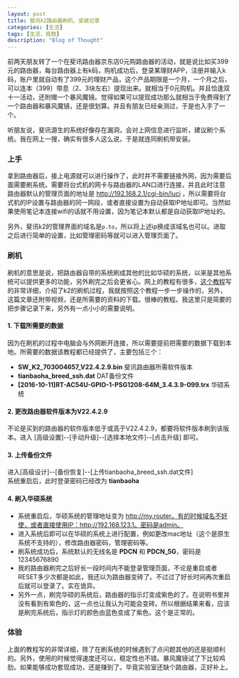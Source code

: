 ```yaml
---
layout: post
title: 斐讯k2路由器刷机、安装记录
categories: [生活]
tags: [生活、捣鼓]
description: "Blog of Thought"
---
```


前两天朋友转了一个在斐讯路由器京东店0元购路由器的活动，就是说比如买399元的路由器，每台路由器上有k码，购机成功后，登录某理财APP，注册并输入k码，账户里就自动有了399元的理财产品，这个产品期限是一个月，一个月之后，可以连本（399）带息（2、3块左右）提现出来。就相当于0元购机。并且恰逢双十一活动，还附赠一个暴风魔镜。觉得如果可以提现成功那么就相当于免费得到了一个路由器和暴风魔镜，还是很划算。并且有朋友已经亲测过，于是也入手了一个。  

听朋友说，斐讯源生的系统好像存在漏洞，会对上网信息进行监听，建议刷个系统。我在网上一搜，确实有很多人这么说，于是就连同刷机带安装。

### 上手
拿到路由器后，接上电源就可以进行操作了，此时并不需要链接外网，因为需要后面需要刷系统。需要将台式机的网卡与路由器的LAN口进行连接，并且此时注意路由器默认的管理页面的地址是 http://192.168.2.1/cgi-bin/luci ，所以需要将台式机的IP设置与路由器的同一网段，或者直接设置为自动获取IP地址即可。当然如果使用笔记本连接wifi的话就不用设置，因为笔记本默认都是自动获取IP地址的。

另外，斐讯k2的管理界面的域名是`p.to`，所以将上述ip换成该域名也可以。进取之后进行简单的设置，比如管理密码等就可以进入管理页面了。

### 刷机
刷机的意思是说，把路由器自带的系统刷成其他的比如华硕的系统，以来是其他系统可以提供更多的功能，另外刷完之后会更省心。网上的教程有很多，[这个教程](https://www.landiannews.com/archives/27219.html)写的非常详细，介绍了k2的刷机过程，我就按照这个教程一步一步操作的，另外，这篇文章还附带视频，还是所需要的资料的下载。很棒的教程。我这里只是简要的把步骤记录下来，另外有一点小小的需要说明。

#### 1. 下载所需要的数据
因为在刷机的过程中电脑会与外网断开连接，所以需要提前把需要的数据下载到本地。所需要的数据该教程都已经提供了，主要包括三个：

* **SW_K2_703004657_V22.4.2.9.bin** 斐讯路由器所需软件版本
* **tianbaoha_breed_ssh.dat** DAT备份文件
* **[2016-10-11]RT-AC54U-GPIO-1-PSG1208-64M_3.4.3.9-099.trx** 华硕系统

#### 2. 更改路由器软件版本为V22.4.2.9
不论是买到的路由器的软件版本低于或高于V22.4.2.9，都要将软件版本刷到该版本。进入 [高级设置]--[手动升级]--[选择本地文件]--[点击升级] 即可。

#### 3. 上传备份文件
进入[高级设计]--[备份恢复]--[上传tianbaoha_breed_ssh.dat文件]  
系统重启后，此时登录密码已经改为 **tianbaoha**

#### 4. 刷入华硕系统
* 系统重启后，华硕系统的管理地址变为 http://my.router。有的时候域名不好使，或者直接使用IP：http://192.168.123.1。密码是admin。
* 进入系统后即可以在华硕的系统上进行配置，例如更改mac地址（这个是原生系统不支持的），修改路由器密码，管理密码等。
* 刷系统成功后，系统默认的无线名是 **PDCN** 和 **PDCN_5G**，密码是 12345676890
* 我的路由器刷完之后好长一段时间内不能登录管理页面，不论是重启或者RESET多少次都是如此，我还以为路由器变砖了。不过过了好长时间再次重启后就可以登录了。实在诡异。
* 另外一点，刷完华硕的系统后，路由器的指示灯变成紫色的了。在说明书里并没有看到有紫色的，这一点也让我认为可能会变砖。所以根据结果来看，应该是刷完系统后，指示灯的颜色由蓝色变成了紫色。这个是正常的。

### 体验
上面的教程写的非常详细，除了在刷系统的时候遇到了点问题其他的还是挺顺利的。另外，使用的时候觉得速度还可以，稳定性也不错。暴风魔镜试了下比较鸡肋。如果能够成功套现成功，还是赚到了。毕竟实验室还缺个路由器，正好补上。
